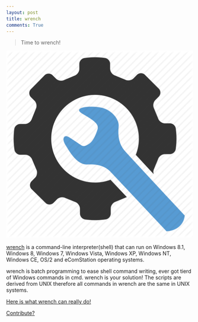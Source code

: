 ```yaml
---
layout: post
title: wrench
comments: True
---
```



> Time to wrench!


![image](https://raw.githubusercontent.com/Gochojr/blogsite/gh-pages/images/wrenchaa.png)


[wrench](https://bitbucket.org/gochojr/wrench/) is a command-line interpreter(shell) that can run on Windows 8.1, Windows 8, Windows 7, Windows Vista, Windows XP, Windows NT, Windows CE, OS/2 and eComStation operating systems.

wrench is batch programming to ease shell command writing, ever got tierd of Windows commands in cmd. wrench is your solution! The scripts are derived from UNIX therefore all commands in wrench are the same in UNIX systems.

[Here is what wrench can really do!](https://sourceforge.net/projects/wrench/)

[Contribute?](https://bitbucket.org/gochojr/wrench/)